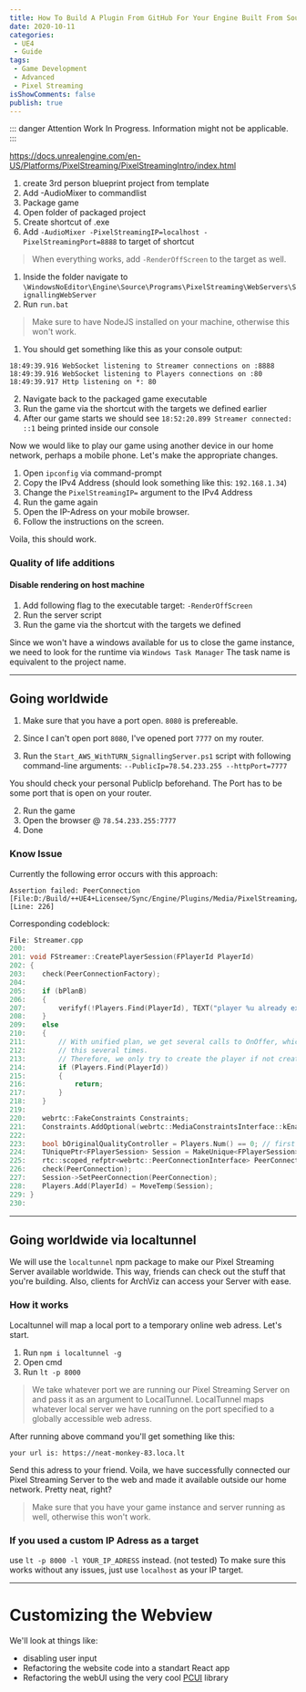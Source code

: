 ```yaml
---
title: How To Build A Plugin From GitHub For Your Engine Built From Source
date: 2020-10-11
categories:
 - UE4
 - Guide
tags:
 - Game Development
 - Advanced
 - Pixel Streaming
isShowComments: false
publish: true
---
```


::: danger Attention
Work In Progress. Information might not be applicable.
:::

<!-- @flowstart
cond=>condition: Process?
process=>operation: Process
e=>end: End

cond(yes)->process->e
cond(no)->e
@flowend -->


https://docs.unrealengine.com/en-US/Platforms/PixelStreaming/PixelStreamingIntro/index.html

1. create 3rd person blueprint project from template
2. Add -AudioMixer to commandlist
3. Package game
4. Open folder of packaged project
5. Create shortcut of .exe
6. Add `-AudioMixer -PixelStreamingIP=localhost -PixelStreamingPort=8888` to target of shortcut

>When everything works, add `-RenderOffScreen` to the target as well.

1. Inside the folder navigate to `\WindowsNoEditor\Engine\Source\Programs\PixelStreaming\WebServers\SignallingWebServer`
2. Run `run.bat`

>Make sure to have NodeJS installed on your machine, otherwise this won't work.

1. You should get something like this as your console output:

```
18:49:39.916 WebSocket listening to Streamer connections on :8888
18:49:39.916 WebSocket listening to Players connections on :80
18:49:39.917 Http listening on *: 80
```
2. Navigate back to the packaged game executable
3. Run the game via the shortcut with the targets we defined earlier
4. After our game starts we should see `18:52:20.899 Streamer connected: ::1` being printed inside our console

Now we would like to play our game using another device in our home network, perhaps a mobile phone. Let's make the appropriate changes.

1. Open `ipconfig` via command-prompt
2. Copy the IPv4 Address (should look something like this: `192.168.1.34`)
3. Change the `PixelStreamingIP=` argument to the IPv4 Address
4. Run the game again
5. Open the IP-Adress on your mobile browser.
6. Follow the instructions on the screen.

Voila, this should work.

### Quality of life additions

#### Disable rendering on host machine

1. Add following flag to the executable target: `-RenderOffScreen`
2. Run the server script
3. Run the game via the shortcut with the targets we defined

Since we won't have a windows available for us to close the game instance, we need to look for the runtime via `Windows Task Manager`
The task name is equivalent to the project name.

---

## Going worldwide

1. Make sure that you have a port open. `8080` is prefereable.
2. Since I can't open port `8080`, I've opened port `7777` on my router.

1. Run the `Start_AWS_WithTURN_SignallingServer.ps1` script with following command-line arguments:
    `--PublicIp=78.54.233.255 --httpPort=7777`

You should check your personal PublicIp beforehand.
The Port has to be some port that is open on your router.

2. Run the game
3. Open the browser @ `78.54.233.255:7777`
4. Done

### Know Issue

Currently the following error occurs with this approach:

```
Assertion failed: PeerConnection
[File:D:/Build/++UE4+Licensee/Sync/Engine/Plugins/Media/PixelStreaming/Source/PixelStreaming/Private/Streamer.cpp] [Line: 226]
```

Corresponding codeblock:

```cpp
File: Streamer.cpp
200: 
201: void FStreamer::CreatePlayerSession(FPlayerId PlayerId)
202: {
203: 	check(PeerConnectionFactory);
204: 
205: 	if (bPlanB)
206: 	{
207: 		verifyf(!Players.Find(PlayerId), TEXT("player %u already exists"), PlayerId);
208: 	}
209: 	else
210: 	{
211: 		// With unified plan, we get several calls to OnOffer, which in turn calls
212: 		// this several times.
213: 		// Therefore, we only try to create the player if not created already
214: 		if (Players.Find(PlayerId))
215: 		{
216: 			return;
217: 		}
218: 	}
219: 
220: 	webrtc::FakeConstraints Constraints;
221: 	Constraints.AddOptional(webrtc::MediaConstraintsInterface::kEnableDtlsSrtp, "true");
222: 
223: 	bool bOriginalQualityController = Players.Num() == 0; // first player controls quality by default
224: 	TUniquePtr<FPlayerSession> Session = MakeUnique<FPlayerSession>(*this, PlayerId, bOriginalQualityController);
225: 	rtc::scoped_refptr<webrtc::PeerConnectionInterface> PeerConnection = PeerConnectionFactory->CreatePeerConnection(PeerConnectionConfig, webrtc::PeerConnectionDependencies{ Session.Get() });
226: 	check(PeerConnection);
227: 	Session->SetPeerConnection(PeerConnection);
228: 	Players.Add(PlayerId) = MoveTemp(Session);
229: }
230: 

```

---

## Going worldwide via localtunnel

We will use the `localtunnel` npm package to make our Pixel Streaming Server available worldwide. This way, friends can check out the stuff that you're building. Also, clients for ArchViz can access your Server with ease.

### How it works

Localtunnel will map a local port to a temporary online web adress.
Let's start.

1. Run `npm i localtunnel -g`
2. Open cmd
3. Run `lt -p 8000`

> We take whatever port we are running our Pixel Streaming Server on and pass it as an argument to LocalTunnel. LocalTunnel maps whatever local server we have running on the port specified to a globally accessible web adress.

After running above command you'll get something like this:

```
your url is: https://neat-monkey-83.loca.lt
```

Send this adress to your friend. Voila, we have successfully connected our Pixel Streaming Server to the web and made it available outside our home network. Pretty neat, right?

>Make sure that you have your game instance and server running as well, otherwise this won't work.

### If you used a custom IP Adress as a target

use `lt -p 8000 -l YOUR_IP_ADRESS` instead. (not tested)
To make sure this works without any issues, just use `localhost` as your IP target.

---

# Customizing the Webview

We'll look at things like:

- disabling user input
- Refactoring the website code into a standart React app
- Refactoring the webUI using the very cool [PCUI](https://github.com/playcanvas/pcui) library
